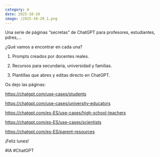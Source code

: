 ```yaml
--- 
category: A 
date: 2025-10-20 
image: /2025-10-20_1.png 
--- 
```


Una serie de páginas “secretas” de ChatGPT para profesores, estudiantes, pdres,...

¿Qué vamos a encontrar en cada una?

1) Prompts creados por docentes reales.

2) Recursos para secundaria, universidad y familias.

3) Plantillas que abres y editas directo en ChatGPT.

Os dejo las páginas:

https://chatgpt.com/use-cases/students

https://chatgpt.com/use-cases/university-educators

https://chatgpt.com/es-ES/use-cases/high-school-teachers

https://chatgpt.com/es-ES/use-cases/scientists

https://chatgpt.com/es-ES/parent-resources

¡Feliz lunes!

#IA #ChatGPT